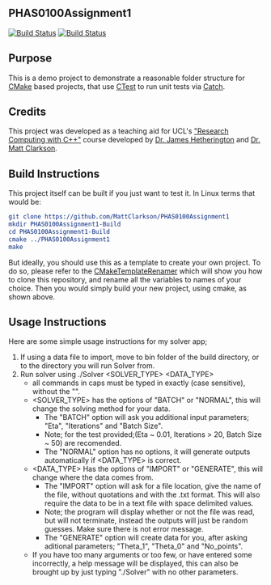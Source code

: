 PHAS0100Assignment1
------------------

[![Build Status](https://travis-ci.com/MattClarkson/PHAS0100Assignment1.svg?branch=master)](https://travis-ci.com/MattClarkson/PHAS0100Assignment1)
[![Build Status](https://ci.appveyor.com/api/projects/status/5pm89ej732c1ekf0/branch/master)](https://ci.appveyor.com/project/MattClarkson/cmakecatch2)


Purpose
-------

This is a demo project to demonstrate a reasonable folder structure for [CMake](https://cmake.org/) based projects,
that use [CTest](https://cmake.org/) to run unit tests via [Catch](https://github.com/catchorg/Catch2).


Credits
-------

This project was developed as a teaching aid for UCL's ["Research Computing with C++"](http://rits.github-pages.ucl.ac.uk/research-computing-with-cpp/)
course developed by [Dr. James Hetherington](http://www.ucl.ac.uk/research-it-services/people/james)
and [Dr. Matt Clarkson](https://iris.ucl.ac.uk/iris/browse/profile?upi=MJCLA42).

Build Instructions
------------------

This project itself can be built if you just want to test it. In Linux terms that
would be:
``` cmake
git clone https://github.com/MattClarkson/PHAS0100Assignment1
mkdir PHAS0100Assignment1-Build
cd PHAS0100Assignment1-Build
cmake ../PHAS0100Assignment1
make
```
But ideally, you should use this as a template to create your own project. To do so,
please refer to the [CMakeTemplateRenamer](https://github.com/MattClarkson/CMakeTemplateRenamer)
which will show you how to clone this repository, and rename all the variables to names of your choice.
Then you would simply build your new project, using cmake, as shown above.

Usage Instructions
------------------

Here are some simple usage instructions for my solver app;
1. If using a data file to import, move to bin folder of the build directory, or to the directory you will run Solver from.
2. Run solver using ./Solver <SOLVER_TYPE> <DATA_TYPE>
    - all commands in caps must be typed in exactly (case sensitive), without the "".
    - <SOLVER_TYPE> has the options of "BATCH" or "NORMAL", this will change the solving method for your data.
        - The "BATCH" option will ask you additional input parameters; "Eta", "Iterations" and "Batch Size".
        - Note; for the test provided;(Eta ~ 0.01, Iterations > 20, Batch Size ~ 50) are recomended.
        - The "NORMAL" option has no options, it will generate outputs automatically if <DATA_TYPE> is correct.
    - <DATA_TYPE> Has the options of "IMPORT" or "GENERATE", this will change where the data comes from.
        - The "IMPORT" option will ask for a file location, give the name of the file, without quotations and with the .txt format.
        This will also require the data to be in a text file with space delimited values. 
        - Note; the program will display whether or not the file was read, but will not terminate, instead the outputs
        will just be random guesses. Make sure there is not error message.
        - The "GENERATE" option will create data for you, after asking aditional parameters; "Theta_1", "Theta_0" and "No_points".
    - If you have too many arguments or too few, or have entered some incorrectly, a help message will be displayed, 
    this can also be brought up by just typing "./Solver" with no other parameters. 


